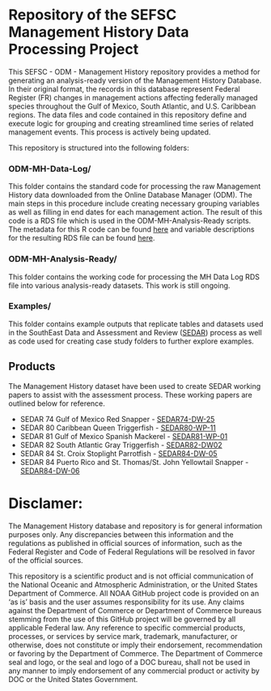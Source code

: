 # Repository of the SEFSC Management History Data Processing Project

This SEFSC - ODM - Management History repository provides a method for generating an analysis-ready version of the Management History Database. In their original format, the records in this database represent Federal Register (FR) changes in management actions affecting federally managed species throughout the Gulf of Mexico, South Atlantic, and U.S. Caribbean regions. The data files and code contained in this repository define and execute logic for grouping and creating streamlined time series of related management events. This process is actively being updated.

This repository is structured into the following folders:

### ODM-MH-Data-Log/
This folder contains the standard code for processing the raw Management History data downloaded from the Online Database Manager (ODM). The main steps in this procedure include creating necessary grouping variables as well as filling in end dates for each management action. The result of this code is a RDS file which is used in the ODM-MH-Analysis-Ready scripts. The metadata for this R code can be found [here](https://docs.google.com/document/d/1FXv0kkcQRFgHativf3xW3v7-eQLyTDvb/edit#) and variable descriptions for the resulting RDS file can be found [here](https://docs.google.com/document/d/1JNZg1o5J5JwiWJxduRhGlIIynqRP7bjBtY2f46YxoYA/edit#heading=h.9iooo3tfvvi9).

### ODM-MH-Analysis-Ready/
This folder contains the working code for processing the MH Data Log RDS file into various analysis-ready datasets. This work is still ongoing.

### Examples/
This folder contains example outputs that replicate tables and datasets used in the SouthEast Data and Assessment and Review ([SEDAR](https://sedarweb.org/)) process as well as code used for creating case study folders to further explore examples.

## Products
The Management History dataset have been used to create SEDAR working papers to assist with the assessment process. These working papers are outlined below for reference.

- SEDAR 74 Gulf of Mexico Red Snapper - [SEDAR74-DW-25](https://sedarweb.org/documents/sedar-74-dw-25-summary-of-management-actions-for-red-snapper-lutjanus-campechanus-from-the-gulf-of-mexico-1984-2022-as-documented-within-the-management-history-database/)
- SEDAR 80 Caribbean Queen Triggerfish - [SEDAR80-WP-11](https://sedarweb.org/documents/sedar-80-wp-11-summary-of-closure-management-actions-for-the-reef-fish-fishery-of-puerto-rico-and-the-u-s-virgin-islands-as-documented-within-the-management-history-database/)
- SEDAR 81 Gulf of Mexico Spanish Mackerel - [SEDAR81-WP-01](https://sedarweb.org/documents/sedar-81-wp-01-summary-of-management-actions-for-spanish-mackerel-scomberomorus-maculatus-from-the-gulf-of-mexico-as-documented-within-the-management-history-database%ef%bf%bc/)
- SEDAR 82 South Atlantic Gray Triggerfish - [SEDAR82-DW02](https://sedarweb.org/documents/sedar-82-dw02-summary-of-management-actions-for-gray-triggerfish-balistes-capriscus-from-the-south-atlantic-as-documented-within-the-management-history-database/)
- SEDAR 84 St. Croix Stoplight Parrotfish - [SEDAR84-DW-05](https://sedarweb.org/documents/sedar-84-dw-05-summary-of-management-actions-for-stoplight-parrotfish-sparisoma-viride-from-st-croix-1985-2021-as-documented-within-the-management-history-database/)
- SEDAR 84 Puerto Rico and St. Thomas/St. John Yellowtail Snapper - [SEDAR84-DW-06](https://sedarweb.org/documents/sedar-84-dw-06-summary-of-management-actions-for-yellowtail-snapper-ocyurus-chrysurus-from-puerto-rico-and-st-thomas-st-john-1985-2021-as-documented-within-the-management-history-database/)

# Disclamer:

The Management History database and repository is for general information purposes only. Any discrepancies between this information and the regulations as published in official sources of information, such as the Federal Register and Code of Federal Regulations will be resolved in favor of the official sources.

This repository is a scientific product and is not official communication of the National Oceanic and Atmospheric Administration, or the United States Department of Commerce. All NOAA GitHub project code is provided on an ‘as is’ basis and the user assumes responsibility for its use. Any claims against the Department of Commerce or Department of Commerce bureaus stemming from the use of this GitHub project will be governed by all applicable Federal law. Any reference to specific commercial products, processes, or services by service mark, trademark, manufacturer, or otherwise, does not constitute or imply their endorsement, recommendation or favoring by the Department of Commerce. The Department of Commerce seal and logo, or the seal and logo of a DOC bureau, shall not be used in any manner to imply endorsement of any commercial product or activity by DOC or the United States Government.
